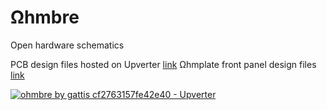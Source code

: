 # Ωhmbre
Open hardware schematics

PCB design files hosted on Upverter [link](https://upverter.com/gattis/cf2763157fe42e40/ohmbre/)
Ωhmplate front panel design files [link](https://upverter.com/gattis/1e963491792bc0ee/ohmplate/)

[![ohmbre by gattis cf2763157fe42e40 - Upverter](https://upverter.com/gattis/cf2763157fe42e40/ohmbre/embed_img/15403995910000/)](https://upverter.com/gattis/cf2763157fe42e40/ohmbre/#/)
